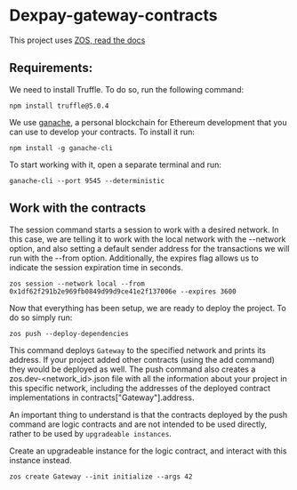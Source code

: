 # Dexpay-gateway-contracts

This project uses [ZOS, read the docs](https://docs.zeppelinos.org/docs/deploying.html)

## Requirements:

We need to install Truffle. To do so, run the following command:
```
npm install truffle@5.0.4
```

We use [ganache](https://truffleframework.com/docs/ganache/quickstart), a personal blockchain for Ethereum development that you can use to develop your contracts. To install it run:
```
npm install -g ganache-cli
```

To start working with it, open a separate terminal and run:
```
ganache-cli --port 9545 --deterministic
```

## Work with the contracts

The session command starts a session to work with a desired network. In this case, we are telling it to work with the local network with the --network option, and also setting a default sender address for the transactions we will run with the --from option. Additionally, the expires flag allows us to indicate the session expiration time in seconds.
```
zos session --network local --from 0x1df62f291b2e969fb0849d99d9ce41e2f137006e --expires 3600
```

Now that everything has been setup, we are ready to deploy the project. To do so simply run:
```
zos push --deploy-dependencies
```

This command deploys `Gateway` to the specified network and prints its address. If your project added other contracts (using the add command) they would be deployed as well.
The push command also creates a zos.dev-<network_id>.json file with all the information about your project in this specific network, including the addresses of the deployed contract implementations in contracts["Gateway"].address.

An important thing to understand is that the contracts deployed by the push command are logic contracts and are not intended to be used directly, rather to be used by `upgradeable instances`.

Create an upgradeable instance for the logic contract, and interact with this instance instead.
```
zos create Gateway --init initialize --args 42
```
